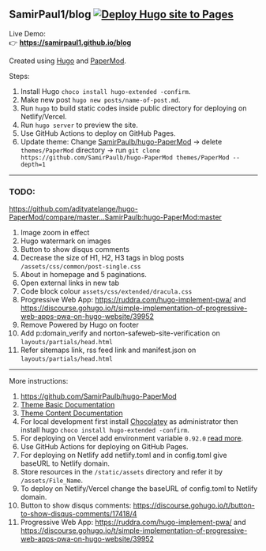 ## SamirPaul1/blog [![Deploy Hugo site to Pages](https://github.com/SamirPaul1/blog/actions/workflows/hugo.yml/badge.svg)](https://github.com/SamirPaul1/blog/actions/workflows/hugo.yml) 

Live Demo: \
👉 **https://samirpaul1.github.io/blog** 


Created using [Hugo](https://gohugo.io/getting-started/installing/) and [PaperMod](https://github.com/SamirPaulb/hugo-PaperMod).

Steps:
1. Install Hugo ```choco install hugo-extended -confirm```.
2. Make new post ```hugo new posts/name-of-post.md```.
3. Run ```hugo``` to build static codes inside public directory for deploying on Netlify/Vercel.
4. Run ```hugo server``` to preview the site. 
5. Use GitHub Actions to deploy on GitHub Pages.
6. Update theme: Change [SamirPaulb/hugo-PaperMod](https://github.com/SamirPaul1/hugo-PaperMod) -> delete ```themes/PaperMod``` directory -> run ```git clone https://github.com/SamirPaulb/hugo-PaperMod themes/PaperMod --depth=1```

---
### TODO:
https://github.com/adityatelange/hugo-PaperMod/compare/master...SamirPaulb:hugo-PaperMod:master
1. Image zoom in effect
2. Hugo watermark on images
3. Button to show disqus comments
4. Decrease the size of H1, H2, H3 tags in blog posts ```/assets/css/common/post-single.css```
5. About in homepage and 5 paginations.
6. Open external links in new tab
7. Code block colour ```assets/css/extended/dracula.css```
8. Progressive Web App: https://ruddra.com/hugo-implement-pwa/  and  https://discourse.gohugo.io/t/simple-implementation-of-progressive-web-apps-pwa-on-hugo-website/39952
9. Remove Powered by Hugo on footer
10. Add p:domain_verify and norton-safeweb-site-verification on ```layouts/partials/head.html```
11. Refer sitemaps link, rss feed link and  manifest.json on ```layouts/partials/head.html```

---

More instructions:
1. https://github.com/SamirPaulb/hugo-PaperMod
2. [Theme Basic Documentation](https://adityatelange.github.io/hugo-PaperMod/posts/papermod/papermod-installation/)
3. [Theme Content Documentation](https://adityatelange.github.io/hugo-PaperMod/posts/papermod/papermod-features/)
4. For local development first install [Chocolatey](https://docs.chocolatey.org/en-us/choco/setup#install-from-powershell-v3) as administrator then install hugo ```choco install hugo-extended -confirm```.
5. For deploying on Vercel add environment variable ```0.92.0``` [read more](https://github.com/vercel/vercel/discussions/5834#discussioncomment-2544322).
6. Use GitHub Actions for deploying on GitHub Pages.
7. For deploying on Netlify add netlify.toml and in config.toml give baseURL to Netlify domain.
8. Store resources in the ```/static/assets``` directory and refer it by ```/assets/File_Name```.
9. To deploy on Netlify/Vercel change the baseURL of config.toml to Netlify domain.
10. Button to show disqus comments: https://discourse.gohugo.io/t/button-to-show-disqus-comments/17418/4
11. Progressive Web App: https://ruddra.com/hugo-implement-pwa/  and  https://discourse.gohugo.io/t/simple-implementation-of-progressive-web-apps-pwa-on-hugo-website/39952
